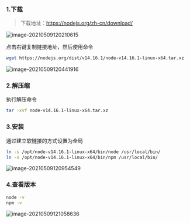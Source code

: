 ### 1.下载

> 下载地址：https://nodejs.org/zh-cn/download/

![image-20210509120210615](https://cxhello.oss-cn-beijing.aliyuncs.com/image/image-20210509120210615.png)

点击右键复制链接地址，然后使用命令

```bash
wget https://nodejs.org/dist/v14.16.1/node-v14.16.1-linux-x64.tar.xz
```

![image-20210509120441916](https://cxhello.oss-cn-beijing.aliyuncs.com/image/image-20210509120441916.png)

### 2.解压缩

执行解压命令

```bash
tar -xvf node-v14.16.1-linux-x64.tar.xz
```

### 3.安装

通过建立软链接的方式设置为全局

```bash
ln -s /opt/node-v14.16.1-linux-x64/bin/node /usr/local/bin/
ln -s /opt/node-v14.16.1-linux-x64/bin/npm /usr/local/bin/
```

![image-20210509120954549](https://cxhello.oss-cn-beijing.aliyuncs.com/image/image-20210509120954549.png)

### 4.查看版本

```bash
node -v
npm -v
```

![image-20210509121058636](https://cxhello.oss-cn-beijing.aliyuncs.com/image/image-20210509121058636.png)
